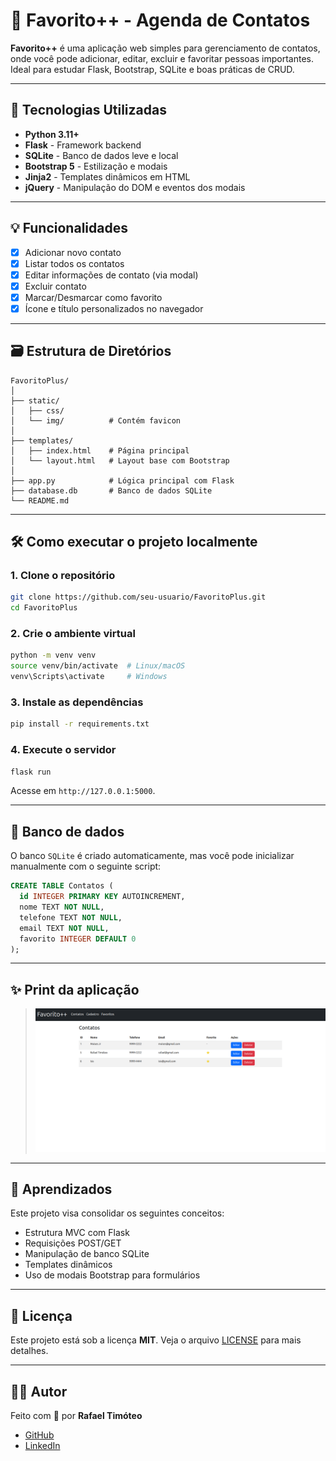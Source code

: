 # 📇 Favorito++ - Agenda de Contatos

**Favorito++** é uma aplicação web simples para gerenciamento de contatos, onde você pode adicionar, editar, excluir e favoritar pessoas importantes. Ideal para estudar Flask, Bootstrap, SQLite e boas práticas de CRUD.

---

## 🚀 Tecnologias Utilizadas

- **Python 3.11+**
- **Flask** - Framework backend
- **SQLite** - Banco de dados leve e local
- **Bootstrap 5** - Estilização e modais
- **Jinja2** - Templates dinâmicos em HTML
- **jQuery** - Manipulação do DOM e eventos dos modais

---

## 💡 Funcionalidades

- [x] Adicionar novo contato
- [x] Listar todos os contatos
- [x] Editar informações de contato (via modal)
- [x] Excluir contato
- [x] Marcar/Desmarcar como favorito
- [x] Ícone e título personalizados no navegador

---

## 🗃️ Estrutura de Diretórios

```
FavoritoPlus/
│
├── static/
│   ├── css/
│   └── img/          # Contém favicon
│
├── templates/
│   ├── index.html    # Página principal
│   └── layout.html   # Layout base com Bootstrap
│
├── app.py            # Lógica principal com Flask
├── database.db       # Banco de dados SQLite
└── README.md
```

---

## 🛠️ Como executar o projeto localmente

### 1. Clone o repositório

```bash
git clone https://github.com/seu-usuario/FavoritoPlus.git
cd FavoritoPlus
```

### 2. Crie o ambiente virtual

```bash
python -m venv venv
source venv/bin/activate  # Linux/macOS
venv\Scripts\activate     # Windows
```

### 3. Instale as dependências

```bash
pip install -r requirements.txt
```

### 4. Execute o servidor

```bash
flask run
```

Acesse em `http://127.0.0.1:5000`.

---

## 🧪 Banco de dados

O banco `SQLite` é criado automaticamente, mas você pode inicializar manualmente com o seguinte script:

```sql
CREATE TABLE Contatos (
  id INTEGER PRIMARY KEY AUTOINCREMENT,
  nome TEXT NOT NULL,
  telefone TEXT NOT NULL,
  email TEXT NOT NULL,
  favorito INTEGER DEFAULT 0
);
```

---

## ✨ Print da aplicação

> ![screenshot](static/public/tela_projeto.png)

---

## 🧠 Aprendizados

Este projeto visa consolidar os seguintes conceitos:

- Estrutura MVC com Flask
- Requisições POST/GET
- Manipulação de banco SQLite
- Templates dinâmicos
- Uso de modais Bootstrap para formulários

---

## 📄 Licença

Este projeto está sob a licença **MIT**. Veja o arquivo [LICENSE](LICENSE) para mais detalhes.

---

## 🙋‍♂️ Autor

Feito com 💙 por **Rafael Timóteo**

- [GitHub](https://github.com/seu-usuario)
- [LinkedIn](https://www.linkedin.com/in/seu-usuario)